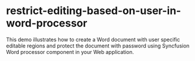 # restrict-editing-based-on-user-in-word-processor
This demo illustrates how to create a Word document with user specific editable regions and protect the document with password using Syncfusion Word processor component in your Web application.
